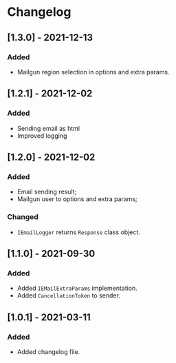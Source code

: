 # Changelog

## [1.3.0] - 2021-12-13

### Added

- Mailgun region selection in options and extra params.

## [1.2.1] - 2021-12-02

### Added

- Sending email as html
- Improved logging

## [1.2.0] - 2021-12-02

### Added

- Email sending result;
- Mailgun user to options and extra params;

### Changed

- `IEmailLogger` returns `Response` class object.

## [1.1.0] - 2021-09-30

### Added

- Added `IEMailExtraParams` implementation.
- Added `CancellationToken` to sender.

## [1.0.1] - 2021-03-11

### Added

- Added changelog file.
